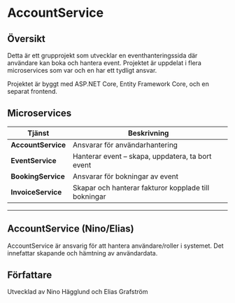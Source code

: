 # AccountService

## Översikt
Detta är ett grupprojekt som utvecklar en eventhanteringssida där användare kan boka och hantera event. Projektet är uppdelat i flera microservices som var och en har ett tydligt ansvar.  

Projektet är byggt med ASP.NET Core, Entity Framework Core, och en separat frontend.

## Microservices

| Tjänst            | Beskrivning                                        |
|------------------|----------------------------------------------------|
| **AccountService** | Ansvarar för användarhantering |
| **EventService**   | Hanterar event – skapa, uppdatera, ta bort event   |
| **BookingService** | Ansvarar för bokningar av event                    |
| **InvoiceService** | Skapar och hanterar fakturor kopplade till bokningar |

---

## AccountService (Nino/Elias)

AccountService är ansvarig för att hantera användare/roller i systemet. Det innefattar skapande och hämtning av användardata.


## Författare

Utvecklad av Nino Hägglund och Elias Grafström




